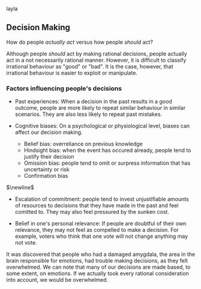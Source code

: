 layla

## Decision Making

How do people *actually act* versus how people *should* act?

Although people *should* act by making rational decisions,  people actually act in a not necessarily rational manner. However, it is difficult to classify irrational behaviour as "good" or "bad". It is the case, however, that irrational behaviour is easier to exploit or manipulate.

### Factors influencing people's decisions

- Past experiences: When a decision in the past results in a good outcome, people are more likely to repeat similar behaviour in similar scenarios. They are also less likely to repeat past mistakes.

- Cognitive biases: On a psychological or physiological level, biases can affect our decision making.
    - Belief bias: overreliance on previous knowledge
    - Hindsight bias: when the event has occured already, people tend to justify their decision
    - Omission bias: people tend to omit or surpress information that has uncertainty or risk
    - Confirmation bias

$\newline$
- Escalation of commitment: people tend to invest unjustifiable amounts of resources to decisions that they have made in the past and feel comitted to. They may also feel pressured by the sunken cost.

- Belief in one's personal relevance: If people are doubtful of their own relevance, they may not feel as compelled to make a decision. For example, voters who think that one vote will not change anything may not vote.

It was discovered that people who had a damaged amygdala, the area in the brain responsible for emotions, had trouble making decisions, as they felt overwhelmed. We can note that many of our decisions are made based, to some extent, on emotions. If we actually took every rational consideration into account, we would be overwhelmed.

